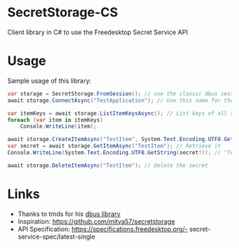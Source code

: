 
# SecretStorage-CS

Client library in C# to use the Freedesktop Secret Service API

# Usage

Sample usage of this library:
```csharp
var storage = SecretStorage.FromSession(); // use the classic dbus session bus
await storage.ConnectAsync("TestApplication"); // Use this name for the API "folder" that will hold secrets

var itemKeys = await storage.ListItemKeysAsync(); // List keys of all secrets stored
foreach (var item in itemKeys)
    Console.WriteLine(item);

await storage.CreateItemAsync("TestItem", System.Text.Encoding.UTF8.GetBytes("TestString"), true); // Store a secret
var secret = await storage.GetItemAsync("TestItem"); // Retrieve it
Console.WriteLine(System.Text.Encoding.UTF8.GetString(secret!)); // "TestString"

await storage.DeleteItemAsync("TestItem"); // Delete the secret
```

# Links
- Thanks to tmds for his [dbus library](https://github.com/tmds/Tmds.DBus)
- Inspiration: https://github.com/mitya57/secretstorage
- API Specification: https://specifications.freedesktop.org/- secret-service-spec/latest-single
